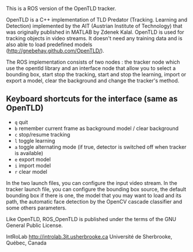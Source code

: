 This is a ROS version of the OpenTLD tracker.

OpenTLD is a C++ implementation of TLD Predator (Tracking. Learning and Detection) implemented by the AIT (Austrian Institute of Technology) that was originally published in MATLAB by Zdenek Kalal. OpenTLD is used for tracking objects in video streams. It doesn't need any training data and is also able to load predefined models (http://gnebehay.github.com/OpenTLD/).

The ROS implementation consists of two nodes : the tracker node which use the opentld library and an interface node that allow you to select a bounding box, start stop the tracking, start and stop the learning, import or export a model, clear the background and change the tracker's method.

## Keyboard shortcuts for the interface (same as OpenTLD)

* `q` quit
* `b` remember current frame as background model / clear background
* `c` stop/resume tracking
* `l` toggle learning
* `a` toggle alternating mode (if true, detector is switched off when tracker is available)
* `e` export model
* `i` import model
* `r` clear model

In the two launch files, you can configure the input video stream. In the tracker launch file, you can configure the bounding box source, the default bounding box if there is one, the model that you may want to load and its path, the automatic face detection by the OpenCV cascade classifier and some others parameters.

Like OpenTLD, ROS_OpenTLD is published under the terms of the GNU General Public License.

IntRoLab
http://introlab.3it.usherbrooke.ca
Université de Sherbrooke, Québec, Canada
